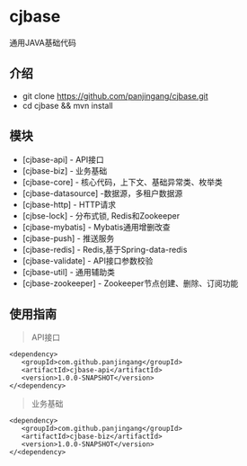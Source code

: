 # cjbase
通用JAVA基础代码

介绍
--
- git clone https://github.com/panjingang/cjbase.git
- cd cjbase && mvn install

模块
--
* [cjbase-api]  - API接口
* [cjbase-biz]  - 业务基础
* [cjbase-core] - 核心代码，上下文、基础异常类、枚举类
* [cjbase-datasource] -数据源，多租户数据源
* [cjbase-http]  - HTTP请求
* [cjbse-lock] - 分布式锁, Redis和Zookeeper
* [cjbase-mybatis] - Mybatis通用增删改查
* [cjbase-push] - 推送服务
* [cjbase-redis] - Redis,基于Spring-data-redis
* [cjbase-validate] - API接口参数校验
* [cjbase-util] - 通用辅助类
* [cjbase-zookeeper] - Zookeeper节点创建、删除、订阅功能

使用指南
--
> API接口
  ```
  <dependency>
     <groupId>com.github.panjingang</groupId>
     <artifactId>cjbase-api</artifactId>
     <version>1.0.0-SNAPSHOT</version>
  </<dependency>
  ```
> 业务基础

    <dependency>
       <groupId>com.github.panjingang</groupId>
       <artifactId>cjbase-biz</artifactId>
       <version>1.0.0-SNAPSHOT</version>
    </<dependency>
